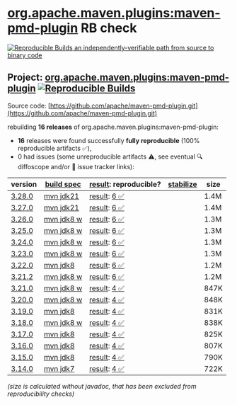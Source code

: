 [org.apache.maven.plugins:maven-pmd-plugin](https://central.sonatype.com/artifact/org.apache.maven.plugins/maven-pmd-plugin/versions) RB check
=======

[![Reproducible Builds](https://reproducible-builds.org/images/logos/rb.svg) an independently-verifiable path from source to binary code](https://reproducible-builds.org/)

## Project: [org.apache.maven.plugins:maven-pmd-plugin](https://central.sonatype.com/artifact/org.apache.maven.plugins/maven-pmd-plugin/versions) [![Reproducible Builds](https://img.shields.io/endpoint?url=https://raw.githubusercontent.com/jvm-repo-rebuild/reproducible-central/master/content/org/apache/maven/plugins/maven-pmd-plugin/badge.json)](https://github.com/jvm-repo-rebuild/reproducible-central/blob/master/content/org/apache/maven/plugins/maven-pmd-plugin/README.md)

Source code: [https://github.com/apache/maven-pmd-plugin.git](https://github.com/apache/maven-pmd-plugin.git)

rebuilding **16 releases** of org.apache.maven.plugins:maven-pmd-plugin:
- **16** releases were found successfully **fully reproducible** (100% reproducible artifacts :white_check_mark:),
- 0 had issues (some unreproducible artifacts :warning:, see eventual :mag: diffoscope and/or :memo: issue tracker links):

| version | [build spec](/BUILDSPEC.md) | [result](https://reproducible-builds.org/docs/jvm/): reproducible? | [stabilize](https://github.com/google/oss-rebuild/blob/main/cmd/stabilize/README.md) | size |
| -- | --------- | ------ | ------ | -- |
| [3.28.0](https://central.sonatype.com/artifact/org.apache.maven.plugins/maven-pmd-plugin/3.28.0/pom) | [mvn jdk21](maven-pmd-plugin-3.28.0.buildspec) | [result](maven-pmd-plugin-3.28.0.buildinfo): [6 :white_check_mark: ](maven-pmd-plugin-3.28.0.buildcompare) | | 1.4M |
| [3.27.0](https://central.sonatype.com/artifact/org.apache.maven.plugins/maven-pmd-plugin/3.27.0/pom) | [mvn jdk21](maven-pmd-plugin-3.27.0.buildspec) | [result](maven-pmd-plugin-3.27.0.buildinfo): [6 :white_check_mark: ](maven-pmd-plugin-3.27.0.buildcompare) | | 1.4M |
| [3.26.0](https://central.sonatype.com/artifact/org.apache.maven.plugins/maven-pmd-plugin/3.26.0/pom) | [mvn jdk8 w](maven-pmd-plugin-3.26.0.buildspec) | [result](maven-pmd-plugin-3.26.0.buildinfo): [6 :white_check_mark: ](maven-pmd-plugin-3.26.0.buildcompare) | | 1.3M |
| [3.25.0](https://central.sonatype.com/artifact/org.apache.maven.plugins/maven-pmd-plugin/3.25.0/pom) | [mvn jdk8 w](maven-pmd-plugin-3.25.0.buildspec) | [result](maven-pmd-plugin-3.25.0.buildinfo): [6 :white_check_mark: ](maven-pmd-plugin-3.25.0.buildcompare) | | 1.3M |
| [3.24.0](https://central.sonatype.com/artifact/org.apache.maven.plugins/maven-pmd-plugin/3.24.0/pom) | [mvn jdk8 w](maven-pmd-plugin-3.24.0.buildspec) | [result](maven-pmd-plugin-3.24.0.buildinfo): [6 :white_check_mark: ](maven-pmd-plugin-3.24.0.buildcompare) | | 1.3M |
| [3.23.0](https://central.sonatype.com/artifact/org.apache.maven.plugins/maven-pmd-plugin/3.23.0/pom) | [mvn jdk8 w](maven-pmd-plugin-3.23.0.buildspec) | [result](maven-pmd-plugin-3.23.0.buildinfo): [6 :white_check_mark: ](maven-pmd-plugin-3.23.0.buildcompare) | | 1.3M |
| [3.22.0](https://central.sonatype.com/artifact/org.apache.maven.plugins/maven-pmd-plugin/3.22.0/pom) | [mvn jdk8](maven-pmd-plugin-3.22.0.buildspec) | [result](maven-pmd-plugin-3.22.0.buildinfo): [6 :white_check_mark: ](maven-pmd-plugin-3.22.0.buildcompare) | | 1.2M |
| [3.21.2](https://central.sonatype.com/artifact/org.apache.maven.plugins/maven-pmd-plugin/3.21.2/pom) | [mvn jdk8 w](maven-pmd-plugin-3.21.2.buildspec) | [result](maven-pmd-plugin-3.21.2.buildinfo): [6 :white_check_mark: ](maven-pmd-plugin-3.21.2.buildcompare) | | 1.2M |
| [3.21.0](https://central.sonatype.com/artifact/org.apache.maven.plugins/maven-pmd-plugin/3.21.0/pom) | [mvn jdk8 w](maven-pmd-plugin-3.21.0.buildspec) | [result](maven-pmd-plugin-3.21.0.buildinfo): [4 :white_check_mark: ](maven-pmd-plugin-3.21.0.buildcompare) | | 847K |
| [3.20.0](https://central.sonatype.com/artifact/org.apache.maven.plugins/maven-pmd-plugin/3.20.0/pom) | [mvn jdk8 w](maven-pmd-plugin-3.20.0.buildspec) | [result](maven-pmd-plugin-3.20.0.buildinfo): [4 :white_check_mark: ](maven-pmd-plugin-3.20.0.buildcompare) | | 848K |
| [3.19.0](https://central.sonatype.com/artifact/org.apache.maven.plugins/maven-pmd-plugin/3.19.0/pom) | [mvn jdk8](maven-pmd-plugin-3.19.0.buildspec) | [result](maven-pmd-plugin-3.19.0.buildinfo): [4 :white_check_mark: ](maven-pmd-plugin-3.19.0.buildcompare) | | 831K |
| [3.18.0](https://central.sonatype.com/artifact/org.apache.maven.plugins/maven-pmd-plugin/3.18.0/pom) | [mvn jdk8 w](maven-pmd-plugin-3.18.0.buildspec) | [result](maven-pmd-plugin-3.18.0.buildinfo): [4 :white_check_mark: ](maven-pmd-plugin-3.18.0.buildcompare) | | 838K |
| [3.17.0](https://central.sonatype.com/artifact/org.apache.maven.plugins/maven-pmd-plugin/3.17.0/pom) | [mvn jdk8](maven-pmd-plugin-3.17.0.buildspec) | [result](maven-pmd-plugin-3.17.0.buildinfo): [4 :white_check_mark: ](maven-pmd-plugin-3.17.0.buildcompare) | | 825K |
| [3.16.0](https://central.sonatype.com/artifact/org.apache.maven.plugins/maven-pmd-plugin/3.16.0/pom) | [mvn jdk8](maven-pmd-plugin-3.16.0.buildspec) | [result](maven-pmd-plugin-3.16.0.buildinfo): [4 :white_check_mark: ](maven-pmd-plugin-3.16.0.buildcompare) | | 807K |
| [3.15.0](https://central.sonatype.com/artifact/org.apache.maven.plugins/maven-pmd-plugin/3.15.0/pom) | [mvn jdk8](maven-pmd-plugin-3.15.0.buildspec) | [result](maven-pmd-plugin-3.15.0.buildinfo): [4 :white_check_mark: ](maven-pmd-plugin-3.15.0.buildcompare) | | 790K |
| [3.14.0](https://central.sonatype.com/artifact/org.apache.maven.plugins/maven-pmd-plugin/3.14.0/pom) | [mvn jdk7](maven-pmd-plugin-3.14.0.buildspec) | [result](maven-pmd-plugin-3.14.0.buildinfo): [4 :white_check_mark: ](maven-pmd-plugin-3.14.0.buildcompare) | | 722K |

<i>(size is calculated without javadoc, that has been excluded from reproducibility checks)</i>
